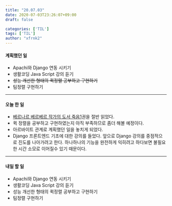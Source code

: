 ```yaml
---
title: "20.07.03"
date: 2020-07-03T23:26:07+09:00
draft: false

categories: ['TIL']
tags: ['TIL']
author: "xfrnk2"
---
```

#### 계획했던 일
+ Apachi와 Django 연동 시키기
+ 생활코딩 Java Script 강의 듣기
+ ~~성능 개선한 형태의 퀵정렬 공부하고 구현하기~~
+ 팀정렬 구현하기
---  
#### 오늘 한 일
+ [베르나르 베르베르 작가의 도서 죽음1](http://www.yes24.com/Product/Goods/73162483)권을 절반 읽었다.
+ 퀵 정렬을 공부하고 구현하였는지 아직 부족하므로 좀더 해볼 예정이다.
+ 아르바이트 관계로 계획했던 일을 놓치게 되었다.
+ Django 프론트엔드 기초에 대한 강의를 들었다. 앞으로 Django 강의를 중점적으로 진도를 나아가려고 한다. 하나하나의 기능을 완전하게 익히려고 하다보면 불필요한 시간 소모로 이어질수 있기 때문이다.
---   
#### 내일 할 일  
+ Apachi와 Django 연동 시키기
+ 생활코딩 Java Script 강의 듣기
+ 성능 개선한 형태의 퀵정렬 공부하고 구현하기
+ 팀정렬 구현하기